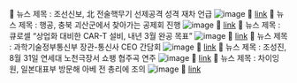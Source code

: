 📝 뉴스 제목 : 조선신보, 北 전술핵무기 선제공격 성격 재차 언급
![image](https://imgnews.pstatic.net/image/origin/001/2022/07/11/13302640.jpg?type=ofullfill106_72)        🔗 [link](https://n.news.naver.com/mnews/article/056/0011299815?sid=100)
📝 뉴스 제목 : 행공, 충북 괴산군에서 찾아가는 공제회 진행
![image](https://imgnews.pstatic.net/image/origin/014/2022/07/11/4865353.jpg?type=nf106_72)        🔗 [link](https://n.news.naver.com/mnews/article/014/0004865353?sid=101)
📝 뉴스 제목 : 큐로셀 “상업화 대비한 CAR-T 설비, 내년 3월 완공 목표”
![image](https://imgnews.pstatic.net/image/origin/015/2022/07/11/4722639.jpg?type=nf106_72)        🔗 [link](https://n.news.naver.com/mnews/article/015/0004722639?sid=105)
📝 뉴스 제목 : 과학기술정부통신부 장관-통신사 CEO 간담회
![image](https://imgnews.pstatic.net/image/origin/001/2022/07/11/13302650.jpg?type=nf106_72)        🔗 [link](https://n.news.naver.com/mnews/article/001/0013302650?sid=102)
📝 뉴스 제목 : 조성진, 8월 31일 연세대 노천극장서 쇼팽 협주곡 연주
![image](https://imgnews.pstatic.net/image/origin/079/2022/07/11/3662882.jpg?type=nf106_72)        🔗 [link](https://n.news.naver.com/mnews/article/079/0003662882?sid=103)
📝 뉴스 제목 : 차이잉원, 일본대표부 방문해 아베 전 총리에 조의
![image](https://imgnews.pstatic.net/image/origin/421/2022/07/11/6209853.jpg?type=nf106_72)        🔗 [link](https://n.news.naver.com/mnews/article/421/0006209853?sid=104)
